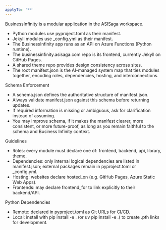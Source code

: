 ```yaml
---
applyTo: '**'
---
```


BusinessInfinity is a modular application in the ASISaga workspace.
- Python modules use pyproject.toml as their manifest.
- Jekyll modules use _config.yml as their manifest.
- The BusinessInfinity app runs as an API on Azure Functions (Python runtime).
- The businessinfinity.asisaga.com repo is its frontend, currently Jekyll on GitHub Pages.
- A shared theme repo provides design consistency across sites.
- The root manifest.json is the AI-managed system map that ties modules together, encoding roles, dependencies, hosting, and interconnections.

Schema Enforcement
- A schema.json defines the authoritative structure of manifest.json.
- Always validate manifest.json against this schema before returning updates.
- If required information is missing or ambiguous, ask for clarification instead of assuming.
- You may improve schema, if it makes the manifest clearer, more consistent, or more future-proof, as long as you remain faithful to the schema and Business Infinity context.

Guidelines
- Roles: every module must declare one of: frontend, backend, api, library, theme.
- Dependencies: only internal logical dependencies are listed in manifest.json; external packages remain in pyproject.toml or _config.yml.
- Hosting: websites declare hosted_on (e.g. GitHub Pages, Azure Static Web Apps).
- Frontends: may declare frontend_for to link explicitly to their backend/API.

Python Dependencies
- Remote: declared in pyproject.toml as Git URLs for CI/CD.
- Local: install with pip install -e . (or uv pip install -e .) to create .pth links for development.